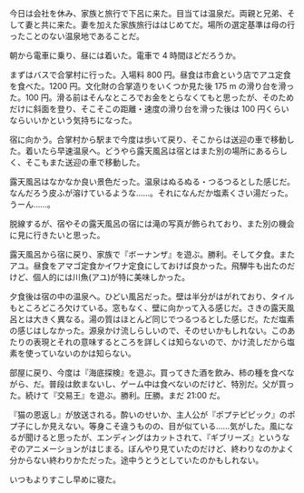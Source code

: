 今日は会社を休み、家族と旅行で下呂に来た。目当ては温泉だ。両親と兄弟、そして妻と共に来た。妻を加えた家族旅行ははじめてだ。場所の選定基準は母の行ったことのない温泉地であることだ。

朝から電車に乗り、昼には着いた。電車で 4 時間ほどだろうか。

まずはバスで合掌村に行った。入場料 800 円。昼食は市倉という店でアユ定食を食べた。1200 円。文化財の合掌造りをいくつか見た後 175 m の滑り台を滑った。100 円。滑る前はそんなところでお金をとらなくてもと思ったが、そのためだけに斜面を登り、そこそこの距離・速度の滑り台を滑った後は 100 円くらいならいいかという気持ちになった。

宿に向かう。合掌村から駅まで今度は歩いて戻り、そこからは送迎の車で移動した。着いたら早速温泉へ。どうやら露天風呂は宿とはまた別の場所にあるらしく、そこもまた送迎の車で移動した。

露天風呂はなかなか良い景色だった。温泉はぬるぬる・つるつるとした感じだ。なんだろう皮ふが溶けているような……。それになんだか塩素くさい湯だった。うーん……。

脱線するが、宿やその露天風呂の宿には滝の写真が飾られており、また別の機会に見に行きたいと思った。

露天風呂から宿に戻り、家族で『ボーナンザ』を遊ぶ。勝利。そして夕食。またアユ。昼食をアマゴ定食かイワナ定食にしておけば良かった。飛騨牛も出たのだけど、個人的には川魚(アユ)が特に美味しかった。

夕食後は宿の中の温泉へ。ひどい風呂だった。壁は半分がはがれており、タイルもところどころ欠けている。窓もなく、壁に向かって入る感じだ。さきの露天風呂とは大きく異なる。湯の質はほとんど同じでつるつるとした感じだ。ただ塩素の感じはしなかった。源泉かけ流しらしいので、そのせいかもしれない。このあたりの表現とそれの意味するところを詳しくは知らないので、かけ流しだから塩素を使っていないのかは知らない。

部屋に戻り、今度は『海底探検』を遊ぶ。買ってきた酒を飲み、柿の種を食べながら、だ。普段は飲まないし、ゲーム中は食べないのだけど、特別だ。父が買った。続けて『交易王』を遊ぶ。勝利。圧勝。まだ 21:00 だ。

『猫の恩返し』が放送される。酔いのせいか、主人公が『ポプテピピック』のポプ子にしか見えない。等身こそ違うものの、目が似ている……気がした。風になるが聞けると思ったが、エンディングはカットされて、『ギブリーズ』というなぞのアニメーションがはじまる。ぼんやり見ていたのだけど、終わりなのかよく分からない終わりかただった。途中うとうとしていたのかもしれない。

いつもよりすこし早めに寝た。
